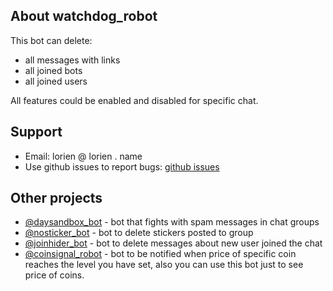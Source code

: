## About watchdog_robot

This bot can delete:
 * all messages with links
 * all joined bots
 * all joined users

All features could be enabled and disabled for specific chat.

## Support

* Email: lorien @ lorien . name
* Use github issues to report bugs: [github issues](https://github.com/lorien/derminator_bot/issues)

## Other projects

* [@daysandbox_bot](https://t.me/daysandbox_bot) - bot that fights with spam messages in chat groups
* [@nosticker_bot](https://t.me/nosticker_bot) - bot to delete stickers posted to group
* [@joinhider_bot](https://t.me/joinhider_bot) - bot to delete messages about new user joined the chat
* [@coinsignal_robot](https://t.me/coinsignal_robot) - bot to be notified when price of specific coin reaches the level you have set, also you can use this bot just to see price of coins.
